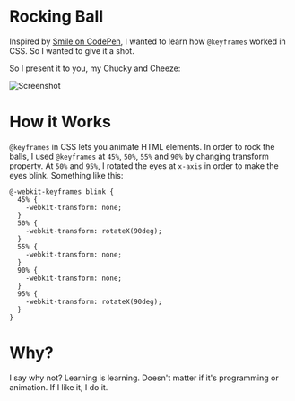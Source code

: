 # Rocking Ball
Inspired by [Smile on CodePen](http://codepen.io/rockteam/details/dGvdyx#stats), I wanted to learn how `@keyframes` worked in CSS. So I wanted to give it a shot. 

So I present it to you, my Chucky and Cheeze:

![Screenshot](http://goo.gl/UaGU6Z)

# How it Works
`@keyframes` in CSS lets you animate HTML elements. In order to rock the balls, I used `@keyframes` at `45%`, `50%`, `55%` and `90%` by changing transform property. At `50%` and `95%`, I rotated the eyes at `x-axis` in order to make the eyes blink. Something like this:

```
@-webkit-keyframes blink {
  45% {
    -webkit-transform: none;
  }
  50% {
    -webkit-transform: rotateX(90deg);
  }
  55% {
    -webkit-transform: none;
  }
  90% {
    -webkit-transform: none;
  }
  95% {
    -webkit-transform: rotateX(90deg);
  }
}
```

# Why?
I say why not? Learning is learning. Doesn't matter if it's programming or animation. If I like it, I do it. 
